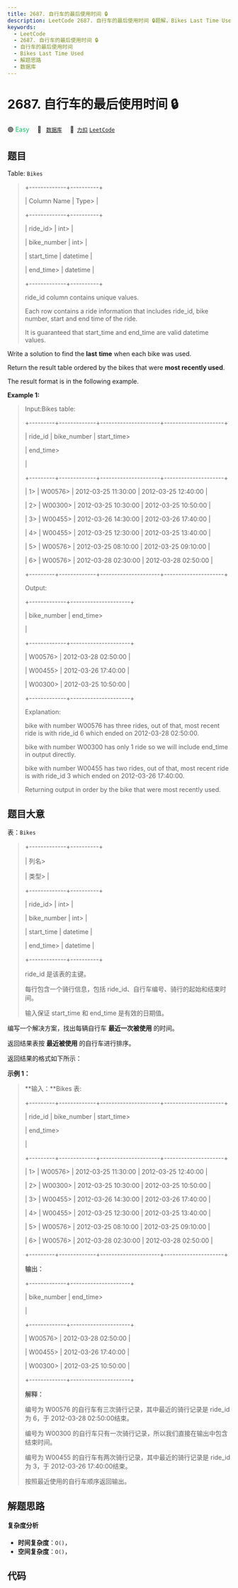 ```yaml
---
title: 2687. 自行车的最后使用时间 🔒
description: LeetCode 2687. 自行车的最后使用时间 🔒题解，Bikes Last Time Used，包含解题思路、复杂度分析以及完整的 JavaScript 代码实现。
keywords:
  - LeetCode
  - 2687. 自行车的最后使用时间 🔒
  - 自行车的最后使用时间
  - Bikes Last Time Used
  - 解题思路
  - 数据库
---
```


# 2687. 自行车的最后使用时间 🔒

🟢 <font color=#15bd66>Easy</font>&emsp; 🔖&ensp; [`数据库`](/tag/database.md)&emsp; 🔗&ensp;[`力扣`](https://leetcode.cn/problems/bikes-last-time-used) [`LeetCode`](https://leetcode.com/problems/bikes-last-time-used)

## 题目

Table: `Bikes`

> 
> 
> 
> 
> 
> +-------------+----------+ 
> 
> | Column Name | Type> 
>  | 
> 
> +-------------+----------+ 
> 
> | ride_id> 
>  | int> 
>   | 
> 
> | bike_number | int> 
>   | 
> 
> | start_time  | datetime |
> 
> | end_time> 
> | datetime |
> 
> +-------------+----------+
> 
> ride_id column contains unique values.
> 
> Each row contains a ride information that includes ride_id, bike number, start and end time of the ride.
> 
> It is guaranteed that start_time and end_time are valid datetime values.
> 
> 
> 
> 

Write a solution to find the **last** **time** when each bike was used.

Return the result table ordered by the bikes that were **most recently used**.

The result format is in the following example.



**Example 1:**

> Input:Bikes table:
> 
> +---------+-------------+---------------------+---------------------+ 
> 
> | ride_id | bike_number | start_time> 
> > 
>   | end_time> 
> > 
> > 
> |  
> 
> +---------+-------------+---------------------+---------------------+
> 
> | 1> 
>    | W00576> 
>   | 2012-03-25 11:30:00 | 2012-03-25 12:40:00 |
> 
> | 2> 
>    | W00300> 
>   | 2012-03-25 10:30:00 | 2012-03-25 10:50:00 |
> 
> | 3> 
>    | W00455> 
>   | 2012-03-26 14:30:00 | 2012-03-26 17:40:00 |
> 
> | 4> 
>    | W00455> 
>   | 2012-03-25 12:30:00 | 2012-03-25 13:40:00 |
> 
> | 5> 
>    | W00576> 
>   | 2012-03-25 08:10:00 | 2012-03-25 09:10:00 |
> 
> | 6> 
>    | W00576> 
>   | 2012-03-28 02:30:00 | 2012-03-28 02:50:00 |
> 
> +---------+-------------+---------------------+---------------------+ 
> 
> 
> 
> Output:
> 
> +-------------+---------------------+ 
> 
> | bike_number | end_time> 
> > 
> > 
> |  
> 
> +-------------+---------------------+
> 
> | W00576> 
>   | 2012-03-28 02:50:00 |
> 
> | W00455> 
>   | 2012-03-26 17:40:00 |
> 
> | W00300> 
>   | 2012-03-25 10:50:00 |
> 
> +-------------+---------------------+ 
> 
> Explanation: 
> 
> bike with number W00576 has three rides, out of that, most recent ride is with ride_id 6 which ended on 2012-03-28 02:50:00.
> 
> bike with number W00300 has only 1 ride so we will include end_time in output directly. 
> 
> bike with number W00455 has two rides, out of that, most recent ride is with ride_id 3 which ended on 2012-03-26 17:40:00. 
> 
> Returning output in order by the bike that were most recently used.
> 
> 




## 题目大意

表：`Bikes`

> 
> 
> 
> 
> 
> +-------------+----------+ 
> 
> | 列名> 
> > 
> | 类型> 
>  | 
> 
> +-------------+----------+ 
> 
> | ride_id> 
>  | int> 
>   | 
> 
> | bike_number | int> 
>   | 
> 
> | start_time  | datetime |
> 
> | end_time> 
> | datetime |
> 
> +-------------+----------+
> 
> ride_id 是该表的主键。
> 
> 每行包含一个骑行信息，包括 ride_id、自行车编号、骑行的起始和结束时间。
> 
> 输入保证 start_time 和 end_time 是有效的日期值。
> 
> 

编写一个解决方案，找出每辆自行车 **最近一次被使用** 的时间。

返回结果表按 **最近被使用**  的自行车进行排序。

返回结果的格式如下所示：



**示例 1：**

> 
> 
> 
> 
> 
> **输入：**Bikes 表:
> 
> +---------+-------------+---------------------+---------------------+ 
> 
> | ride_id | bike_number | start_time> 
> > 
>   | end_time> 
> > 
> > 
> |  
> 
> +---------+-------------+---------------------+---------------------+
> 
> | 1> 
>    | W00576> 
>   | 2012-03-25 11:30:00 | 2012-03-25 12:40:00 |
> 
> | 2> 
>    | W00300> 
>   | 2012-03-25 10:30:00 | 2012-03-25 10:50:00 |
> 
> | 3> 
>    | W00455> 
>   | 2012-03-26 14:30:00 | 2012-03-26 17:40:00 |
> 
> | 4> 
>    | W00455> 
>   | 2012-03-25 12:30:00 | 2012-03-25 13:40:00 |
> 
> | 5> 
>    | W00576> 
>   | 2012-03-25 08:10:00 | 2012-03-25 09:10:00 |
> 
> | 6> 
>    | W00576> 
>   | 2012-03-28 02:30:00 | 2012-03-28 02:50:00 |
> 
> +---------+-------------+---------------------+---------------------+ 
> 
> **输出：**
> 
> +-------------+---------------------+ 
> 
> | bike_number | end_time> 
> > 
> > 
> |  
> 
> +-------------+---------------------+
> 
> | W00576> 
>   | 2012-03-28 02:50:00 |
> 
> | W00455> 
>   | 2012-03-26 17:40:00 |
> 
> | W00300> 
>   | 2012-03-25 10:50:00 |
> 
> +-------------+---------------------+ 
> 
> **解释：**
> 
> 编号为 W00576 的自行车有三次骑行记录，其中最近的骑行记录是 ride_id 为 6，于 2012-03-28 02:50:00结束。
> 
> 编号为 W00300 的自行车只有一次骑行记录，所以我们直接在输出中包含结束时间。
> 
> 编号为 W00455 的自行车有两次骑行记录，其中最近的骑行记录是 ride_id 为 3，于 2012-03-26 17:40:00结束。
> 
> 按照最近使用的自行车顺序返回输出。




## 解题思路

#### 复杂度分析

- **时间复杂度**：`O()`，
- **空间复杂度**：`O()`，

## 代码

```javascript

```